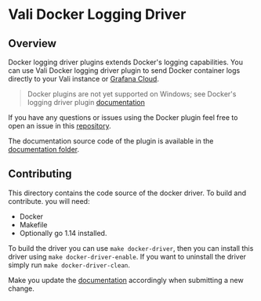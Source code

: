 # Vali Docker Logging Driver

## Overview

Docker logging driver plugins extends Docker's logging capabilities. You can use Vali Docker logging driver plugin to send
Docker container logs directly to your Vali instance or [Grafana Cloud](https://grafana.com/loki).

> Docker plugins are not yet supported on Windows; see Docker's logging driver plugin [documentation](https://docs.docker.com/engine/extend/)

If you have any questions or issues using the Docker plugin feel free to open an issue in this [repository](https://github.com/grafana/loki/issues).

The documentation source code of the plugin is available in the [documentation folder](../../docs/sources/clients/docker-driver/).

## Contributing

This directory contains the code source of the docker driver.
To build and contribute. you will need:

- Docker
- Makefile
- Optionally go 1.14 installed.

To build the driver you can use `make docker-driver`, then you can install this driver using `make docker-driver-enable`.
If you want to uninstall the driver simply run `make docker-driver-clean`.

Make you update the [documentation](../../docs/sources/clients/docker-driver/) accordingly when submitting a new change.
